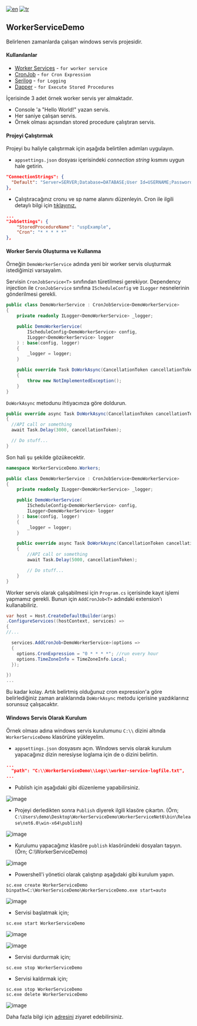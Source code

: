 [![en](https://img.shields.io/badge/lang-en-green.svg)](https://github.com/cihangll/WorkerServiceDemo/blob/master/README.en.md)
[![tr](https://img.shields.io/badge/lang-tr-red.svg)](https://github.com/cihangll/WorkerServiceDemo/blob/master/README.md)

## WorkerServiceDemo

Belirlenen zamanlarda çalışan windows servis projesidir.

#### Kullanılanlar
- [Worker Services](https://docs.microsoft.com/en-us/dotnet/core/extensions/workers) - `for worker service`
- [CronJob](https://github.com/HangfireIO/Cronos) - `for Cron Expression`
- [Serilog](https://serilog.net/) - `for Logging`
- [Dapper](https://github.com/DapperLib/Dapper) - `for Execute Stored Procedures`

İçerisinde 3 adet örnek worker servis yer almaktadır.

- Console 'a "Hello World!" yazan servis.
- Her saniye çalışan servis.
- Örnek olması açısından stored procedure çalıştıran servis.

#### Projeyi Çalıştırmak

Projeyi bu haliyle çalıştırmak için aşağıda belirtilen adımları uygulayın.

- `appsettings.json` dosyası içerisindeki _connection string_ kısmını uygun hale getirin.
```json
"ConnectionStrings": {
  "Default": "Server=SERVER;Database=DATABASE;User Id=USERNAME;Password=PASSWORD;MultipleActiveResultSets=true"
},
```

- Çalıştıracağınız cronu ve sp name alanını düzenleyin. Cron ile ilgili detaylı bilgi için [tıklayınız.](https://crontab.guru)

```json
...
"JobSettings": {
    "StoredProcedureName": "uspExample",
    "Cron": "* * * * *"
},
```

#### Worker Servis Oluşturma ve Kullanma

Örneğin `DemoWorkerService` adında yeni bir worker servis oluşturmak istediğimizi varsayalım. 

Servisin `CronJobService<T>` sınıfından türetilmesi gerekiyor. Dependency injection ile `CronJobService` sınıfına `IScheduleConfig` ve `ILogger` nesnelerinin gönderilmesi gerekli.

```csharp
public class DemoWorkerService : CronJobService<DemoWorkerService>
{
	private readonly ILogger<DemoWorkerService> _logger;

	public DemoWorkerService(
		IScheduleConfig<DemoWorkerService> config,
		ILogger<DemoWorkerService> logger
	) : base(config, logger)
	{
		_logger = logger;
	}

	public override Task DoWorkAsync(CancellationToken cancellationToken)
	{
		throw new NotImplementedException();
	}
}
```

`DoWorkAsync` metodunu ihtiyacınıza göre doldurun.

```csharp
public override async Task DoWorkAsync(CancellationToken cancellationToken)
{
  //API call or something
  await Task.Delay(3000, cancellationToken);

  // Do stuff...
}
```

Son hali şu şekilde gözükecektir. 

```csharp
namespace WorkerServiceDemo.Workers;

public class DemoWorkerService : CronJobService<DemoWorkerService>
{
	private readonly ILogger<DemoWorkerService> _logger;

	public DemoWorkerService(
		IScheduleConfig<DemoWorkerService> config,
		ILogger<DemoWorkerService> logger
	) : base(config, logger)
	{
		_logger = logger;
	}

	public override async Task DoWorkAsync(CancellationToken cancellationToken)
	{
		//API call or something
		await Task.Delay(5000, cancellationToken);

		// Do stuff...
	}
}
```

Worker servis olarak çalışabilmesi için `Program.cs` içerisinde kayıt işlemi yapmamız gerekli. Bunun için `AddCronJob<T>` adındaki extension'ı kullanabiliriz.

```csharp
var host = Host.CreateDefaultBuilder(args)
.ConfigureServices((hostContext, services) =>
{
//...

  services.AddCronJob<DemoWorkerService>(options =>
  {
    options.CronExpression = "0 * * * *"; //run every hour
    options.TimeZoneInfo = TimeZoneInfo.Local;
  });

})
...
```

Bu kadar kolay. Artık belirtmiş olduğunuz cron expression'a göre belirlediğiniz zaman aralıklarında `DoWorkAsync` metodu içerisine yazdıklarınız sorunsuz çalışacaktır. 

#### Windows Servis Olarak Kurulum

Örnek olması adına windows servis kurulumunu `C:\\` dizini altında `WorkerServiceDemo` klasörüne yükleyelim.

- `appsettings.json` dosyasını açın. Windows servis olarak kurulum yapacağınız dizin neresiyse loglama için de o dizini belirtin.

```json
...
  "path": "C:\\WorkerServiceDemo\\Logs\\worker-service-logfile.txt",
...
```

- Publish için aşağıdaki gibi düzenleme yapabilirsiniz.

![image](https://user-images.githubusercontent.com/6229029/180613576-a285904b-1140-456e-8cce-d86a4627d532.png)

- Projeyi derledikten sonra `Publish` diyerek ilgili klasöre çıkartın. (Örn; `C:\Users\demo\Desktop\WorkerServiceDemo\WorkerServiceNet6\bin\Release\net6.0\win-x64\publish`)

![image](https://user-images.githubusercontent.com/6229029/180613602-99fe56a2-62e3-43cd-bf20-ffae01815305.png)

- Kurulumu yapacağınız klasöre `publish` klasöründeki dosyaları taşıyın. (Örn; C:\WorkerServiceDemo\)

![image](https://user-images.githubusercontent.com/6229029/180613661-cb6248b5-21c6-4410-b294-cdfbcfe6907c.png)

- Powershell'i yönetici olarak çalıştırıp aşağıdaki gibi kurulum yapın.

```pwsh
sc.exe create WorkerServiceDemo binpath=C:\WorkerServiceDemo\WorkerServiceDemo.exe start=auto
```

![image](https://user-images.githubusercontent.com/6229029/180613692-48aa3e1b-15ae-4e89-ba5d-828a8ce17de1.png)

- Servisi başlatmak için;

```pwsh
sc.exe start WorkerServiceDemo
```

![image](https://user-images.githubusercontent.com/6229029/180613718-6a1ba34a-d2ce-4f47-babc-6d87dad6d56d.png)

![image](https://user-images.githubusercontent.com/6229029/180613786-b461050c-b17c-43d3-9d50-5150981553ec.png)

- Servisi durdurmak için;

```pwsh
sc.exe stop WorkerServiceDemo
```

- Servisi kaldırmak için;

```pwsh
sc.exe stop WorkerServiceDemo
sc.exe delete WorkerServiceDemo
```

![image](https://user-images.githubusercontent.com/6229029/180613809-b3229471-9ae5-4a7f-9ccf-c80398a1f7f4.png)

Daha fazla bilgi için [adresini](https://docs.microsoft.com/en-us/dotnet/core/extensions/windows-service) ziyaret edebilirsiniz.
